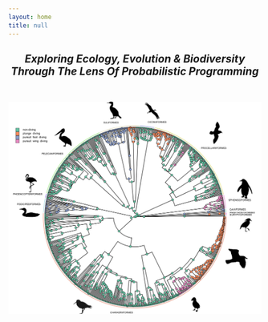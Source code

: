 ```yaml
---
layout: home
title: null
---
```

<h2 style="text-align: center;"><i>Exploring Ecology, Evolution & Biodiversity Through The Lens Of Probabilistic Programming</i></h2>

<br />

![Diving](/docs/assets/images/4-state.svg)

<br />

